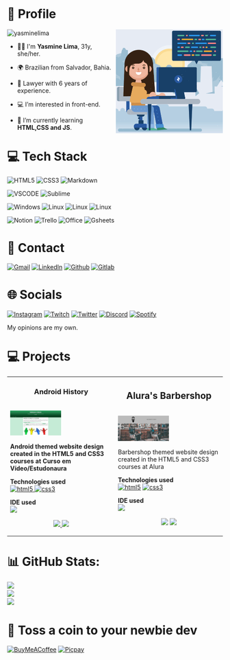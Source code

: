 # 👤 Profile 

<img align="right" alt="Coding" width="250" src="/Media/woman.gif"> 
<img src="https://komarev.com/ghpvc/?username=yasminelima&label=Profile%20views&color=70A4FC&style=flat" alt="yasminelima" />

- 🙋‍♀️ I'm **Yasmine Lima**, 31y, she/her.
- 🌍 Brazilian from Salvador, Bahia. 
- 👔 Lawyer with 6 years of experience.

- 💻 I’m interested in front-end.
- 🌱 I’m currently learning **HTML,CSS and JS**.

# 💻 Tech Stack

![HTML5](https://img.shields.io/badge/HTML5-E34F26?style=for-the-badge&logo=html5&logoColor=white) ![CSS3](https://img.shields.io/badge/CSS3-1572B6?style=for-the-badge&logo=css3&logoColor=white) ![Markdown](https://img.shields.io/badge/Markdown-000000?style=for-the-badge&logo=markdown&logoColor=white)

![VSCODE](https://img.shields.io/badge/VSCode-0078D4?style=for-the-badge&logo=visual%20studio%20code&logoColor=white) ![Sublime](https://img.shields.io/badge/sublime_text-%23575757.svg?&style=for-the-badge&logo=sublime-text&logoColor=important) 

![Windows](https://img.shields.io/badge/Windows-0078D6?style=for-the-badge&logo=windows&logoColor=white) ![Linux](https://img.shields.io/badge/Debian-A81D33?style=for-the-badge&logo=debian&logoColor=white) ![Linux](https://img.shields.io/badge/Ubuntu-E95420?style=for-the-badge&logo=ubuntu&logoColor=white) ![Linux](https://img.shields.io/badge/Linux-FCC624?style=for-the-badge&logo=linux&logoColor=black) 

![Notion](https://img.shields.io/badge/Notion-000000?style=for-the-badge&logo=notion&logoColor=white) ![Trello](https://img.shields.io/badge/Trello-0052CC?style=for-the-badge&logo=trello&logoColor=white) ![Office](https://img.shields.io/badge/Microsoft_Office-D83B01?style=for-the-badge&logo=microsoft-office&logoColor=white) ![Gsheets](https://img.shields.io/badge/Google%20Sheets-34A853?style=for-the-badge&logo=google-sheets&logoColor=white)

# 📩 Contact 

[![Gmail](https://img.shields.io/badge/Gmail-D14836?style=for-the-badge&logo=gmail&logoColor=white)](yasminelimadev@gmail.com) [![LinkedIn](https://img.shields.io/badge/LinkedIn-0077B5?style=for-the-badge&logo=linkedin&logoColor=white)](https://linkedin.com/in/yasminelimadev) [![Github](https://img.shields.io/badge/GitHub-100000?style=for-the-badge&logo=github&logoColor=white)](https://github.com/yasminelima) [![Gitlab](https://img.shields.io/badge/GitLab-330F63?style=for-the-badge&logo=gitlab&logoColor=white)](https://gitlab.com/yasminelima)

# 🌐 Socials

[![Instagram](https://img.shields.io/badge/Instagram-E4405F?style=for-the-badge&logo=instagram&logoColor=white)](https://instagram.com/yasmine_lima) [![Twitch](https://img.shields.io/badge/Twitch-9146FF?style=for-the-badge&logo=twitch&logoColor=white)](https://twitch.tv/bimbas) [![Twitter](https://img.shields.io/badge/Twitter-1DA1F2?style=for-the-badge&logo=twitter&logoColor=white)](https://twitter.com/biribimbas) [![Discord](https://img.shields.io/badge/Discord-5865F2?style=for-the-badge&logo=discord&logoColor=white)](htttps://discord.gg/Bimbas#6465) [![Spotify](https://img.shields.io/badge/Spotify-1ED760?&style=for-the-badge&logo=spotify&logoColor=white)](https://open.spotify.com/user/12148149812) 

My opinions are my own.

# 💻 Projects

<table>
    <tr>
    <td width="50%" valign="top">
      <h3 align="center">Android History</h3>
        <br />
        <a target="_blank" href="https://yasminelima.github.io/projeto-android/">
            <img src="/Media/AndroidSite.png" width="50%" alt="Android Project"/>
        </a>
        <br />
        <p><strong>Android themed website design created in the HTML5 and CSS3 courses at Curso em Vídeo/Estudonaura</strong></p>
      <p align="left">
        <strong> Technologies used </strong>
        <br/>
        <a href="https://www.w3.org/html/" target="_blank" rel="noreferrer"> <img src="https://img.shields.io/badge/HTML5-E34F26?style=for-the-badge&logo=html5&logoColor=white" alt="html5"> </a>
        <a href="https://www.w3schools.com/css/" target="_blank" rel="noreferrer"> <img src="https://img.shields.io/badge/CSS3-1572B6?style=for-the-badge&logo=css3&logoColor=white" alt="css3"> </a>
      </p>
      <p align="left">
        <strong> IDE used </strong>
        <br/>
        <img src="https://img.shields.io/badge/VSCode-0078D4?style=for-the-badge&logo=visual%20studio%20code&logoColor=white">
      </p>
      <p align="center">
          
  <a href="https://github.com/yasminelima/projeto-android" target="_blank">
    <img src="https://img.shields.io/static/v1?label=|&message=CODE&color=05F718&style=plastic&logo=github&logo-color=white"/>
  </a>  
  <a href="https://yasminelima.github.io/projeto-android/" target="_blank">
    <img src="https://img.shields.io/static/v1?label=|&message=WEBSITE&color=82D8F9&style=plastic&logo=google-chrome&logo-color=white"/>
  </a>
      </p>
    </td>
    <td width="50%" valign="top">
      <h2 align="center">Alura's Barbershop</h2>
        <br>
        <a target="_blank" href="https://yasminelima.github.io/site-alura/"><img src="/Media/AluraSite.png" width="50%" alt="Android Project"/></a>
        <br>
        <p>Barbershop themed website design created in the HTML5 and CSS3 courses at Alura</p>
        <p align="left"><strong>Technologies used</strong><br>
        <a href="https://www.w3.org/html/" target="_blank" rel="noreferrer"> <img src="https://img.shields.io/badge/HTML5-E34F26?style=for-the-badge&logo=html5&logoColor=white" alt="html5"></a>
        <a href="https://www.w3schools.com/css/" target="_blank" rel="noreferrer"> <img src="https://img.shields.io/badge/CSS3-1572B6?style=for-the-badge&logo=css3&logoColor=white" alt="css3"></a>
        </p>
        <p align="left"><strong>IDE used</strong><br>
        <img src="https://img.shields.io/badge/sublime_text-%23575757.svg?&style=for-the-badge&logo=sublime-text&logoColor=important">
        </p>
        <p align="center">
        <a href="https://github.com/yasminelima/site-alura" target="_blank"><img src="https://img.shields.io/static/v1?label=|&message=CODE&color=05F718&style=plastic&logo=github&logo-color=white"/></a>  
        <a href="https://yasminelima.github.io/site-alura/" target="_blank"><img src="https://img.shields.io/static/v1?label=|&message=WEBSITE&color=82D8F9&style=plastic&logo=google-chrome&logo-color=white"/></a>
        </p>
    </td>
    </tr>
</table>

# 📊 GitHub Stats:

![](https://github-readme-stats.vercel.app/api?username=yasminelima&theme=tokyonight&hide_border=true&include_all_commits=true&count_private=false)<br/>
![](https://github-readme-streak-stats.herokuapp.com/?user=yasminelima&theme=tokyonight&hide_border=true)<br/>
![](https://github-readme-stats.vercel.app/api/top-langs/?username=yasminelima&theme=tokyonight&hide_border=true&include_all_commits=true&count_private=false&layout=compact)

# 💌 Toss a coin to your newbie dev

[![BuyMeACoffee](https://img.shields.io/badge/Buy%20Me%20a%20Coffee-ffdd00?style=for-the-badge&logo=buy-me-a-coffee&logoColor=black)](https://buymeacoffee.com/yasminelimadev) [![Picpay](https://img.shields.io/badge/picpay-21C25E?style=for-the-badge&logo=picpay&logoColor=white)](https://app.picpay.com/user/yasminealima) 